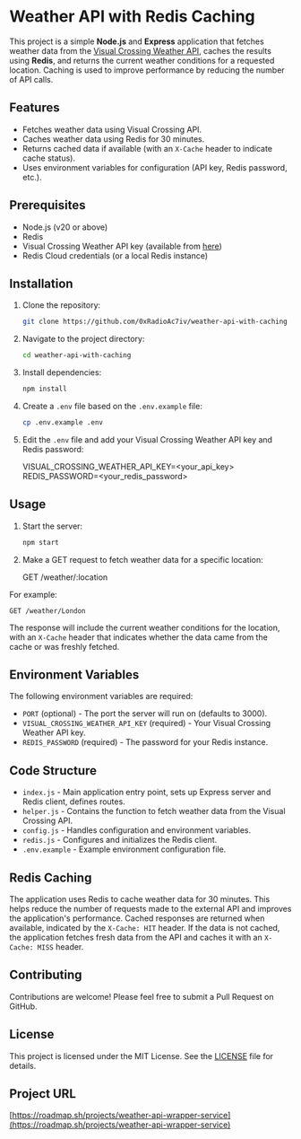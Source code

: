 Weather API with Redis Caching
==============================

This project is a simple **Node.js** and **Express** application that fetches weather data from the [Visual Crossing Weather API](https://www.visualcrossing.com/weather-api), caches the results using **Redis**, and returns the current weather conditions for a requested location. Caching is used to improve performance by reducing the number of API calls.

Features
--------

*   Fetches weather data using Visual Crossing API.
*   Caches weather data using Redis for 30 minutes.
*   Returns cached data if available (with an `X-Cache` header to indicate cache status).
*   Uses environment variables for configuration (API key, Redis password, etc.).

Prerequisites
-------------

*   Node.js (v20 or above)
*   Redis
*   Visual Crossing Weather API key (available from [here](https://www.visualcrossing.com/weather-api))
*   Redis Cloud credentials (or a local Redis instance)

Installation
------------

1.  Clone the repository:

    ```bash
    git clone https://github.com/0xRadioAc7iv/weather-api-with-caching
    ```

3.  Navigate to the project directory:

    ```bash
    cd weather-api-with-caching
    ```

5.  Install dependencies:

    ```bash
    npm install
    ```

7.  Create a `.env` file based on the `.env.example` file:

    ```bash
    cp .env.example .env
    ```

9.  Edit the `.env` file and add your Visual Crossing Weather API key and Redis password:

    VISUAL_CROSSING_WEATHER_API_KEY=<your_api_key>
    REDIS_PASSWORD=<your_redis_password>

Usage
-----

1.  Start the server:

    ```bash
    npm start
    ```

3.  Make a GET request to fetch weather data for a specific location:

    GET /weather/:location

For example:

    GET /weather/London

The response will include the current weather conditions for the location, with an `X-Cache` header that indicates whether the data came from the cache or was freshly fetched.

Environment Variables
---------------------

The following environment variables are required:

*   `PORT` (optional) - The port the server will run on (defaults to 3000).
*   `VISUAL_CROSSING_WEATHER_API_KEY` (required) - Your Visual Crossing Weather API key.
*   `REDIS_PASSWORD` (required) - The password for your Redis instance.

Code Structure
--------------

*   `index.js` - Main application entry point, sets up Express server and Redis client, defines routes.
*   `helper.js` - Contains the function to fetch weather data from the Visual Crossing API.
*   `config.js` - Handles configuration and environment variables.
*   `redis.js` - Configures and initializes the Redis client.
*   `.env.example` - Example environment configuration file.

Redis Caching
-------------

The application uses Redis to cache weather data for 30 minutes. This helps reduce the number of requests made to the external API and improves the application's performance. Cached responses are returned when available, indicated by the `X-Cache: HIT` header. If the data is not cached, the application fetches fresh data from the API and caches it with an `X-Cache: MISS` header.

## Contributing

Contributions are welcome! Please feel free to submit a Pull Request on GitHub.

## License

This project is licensed under the MIT License. See the [LICENSE](./LICENSE) file for details.

## Project URL

[https://roadmap.sh/projects/weather-api-wrapper-service](https://roadmap.sh/projects/weather-api-wrapper-service)
